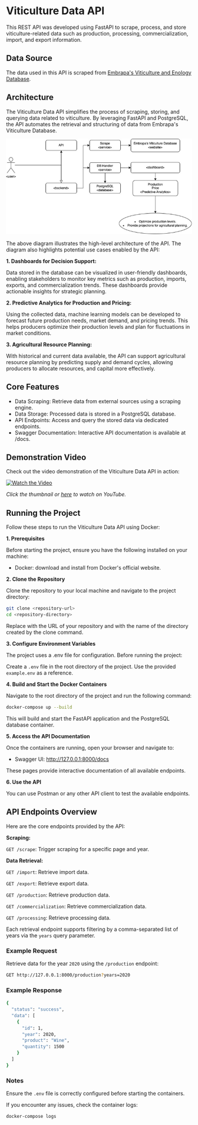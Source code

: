 # Viticulture Data API

This REST API was developed using FastAPI to scrape, process, and store viticulture-related data such as production, processing, commercialization, import, and export information.

## Data Source

The data used in this API is scraped from [Embrapa's Viticulture and Enology Database](http://vitibrasil.cnpuv.embrapa.br/index.php).

## Architecture

The Viticulture Data API simplifies the process of scraping, storing, and querying data related to viticulture. By leveraging FastAPI and PostgreSQL, the API automates the retrieval and structuring of data from Embrapa's Viticulture Database.

![API Architecture Diagram](resources/api-diagram.jpg)

The above diagram illustrates the high-level architecture of the API. The diagram also highlights potential use cases enabled by the API:

**1. Dashboards for Decision Support:**

Data stored in the database can be visualized in user-friendly dashboards, enabling stakeholders to monitor key metrics such as production, imports, exports, and commercialization trends. These dashboards provide actionable insights for strategic planning.

**2. Predictive Analytics for Production and Pricing:**

Using the collected data, machine learning models can be developed to forecast future production needs, market demand, and pricing trends. This helps producers optimize their production levels and plan for fluctuations in market conditions.

**3. Agricultural Resource Planning:**

With historical and current data available, the API can support agricultural resource planning by predicting supply and demand cycles, allowing producers to allocate resources, and capital more effectively.

## Core Features
* Data Scraping: Retrieve data from external sources using a scraping engine.
* Data Storage: Processed data is stored in a PostgreSQL database.
* API Endpoints: Access and query the stored data via dedicated endpoints.
* Swagger Documentation: Interactive API documentation is available at /docs.

## Demonstration Video

Check out the video demonstration of the Viticulture Data API in action:

[![Watch the Video](https://img.youtube.com/vi/AkkFmH58Zic/0.jpg)](https://youtu.be/AkkFmH58Zic)

*Click the thumbnail or [here](https://youtu.be/AkkFmH58Zic) to watch on YouTube.*

## Running the Project

Follow these steps to run the Viticulture Data API using Docker:

**1. Prerequisites**

Before starting the project, ensure you have the following installed on your machine:

* Docker: download and install from Docker's official website.

**2. Clone the Repository**

Clone the repository to your local machine and navigate to the project directory:

```bash
git clone <repository-url>
cd <repository-directory>
```

Replace <repository-url> with the URL of your repository and <repository-directory> with the name of the directory created by the clone command.

**3. Configure Environment Variables**

The project uses a .env file for configuration. Before running the project:

Create a `.env` file in the root directory of the project.
Use the provided `example.env` as a reference.

**4. Build and Start the Docker Containers**

Navigate to the root directory of the project and run the following command:

```bash
docker-compose up --build
```

This will build and start the FastAPI application and the PostgreSQL database container.

**5. Access the API Documentation**

Once the containers are running, open your browser and navigate to:

* Swagger UI: http://127.0.0.1:8000/docs

These pages provide interactive documentation of all available endpoints.

**6. Use the API**

You can use Postman or any other API client to test the available endpoints.

## API Endpoints Overview
Here are the core endpoints provided by the API:

**Scraping:**

`GET /scrape`: Trigger scraping for a specific page and year.

**Data Retrieval:**
  
`GET /import`: Retrieve import data.

`GET /export`: Retrieve export data.

`GET /production`: Retrieve production data.

`GET /commercialization`: Retrieve commercialization data.

`GET /processing`: Retrieve processing data.

Each retrieval endpoint supports filtering by a comma-separated list of years via the `years` query parameter.

### Example Request

Retrieve data for the year `2020` using the `/production` endpoint:

```bash
GET http://127.0.0.1:8000/production?years=2020
```

### Example Response

```bash
{
  "status": "success",
  "data": [
    {
      "id": 1,
      "year": 2020,
      "product": "Wine",
      "quantity": 1500
    }
  ]
}
```

### Notes
Ensure the `.env` file is correctly configured before starting the containers.

If you encounter any issues, check the container logs:

```bash
docker-compose logs
```
